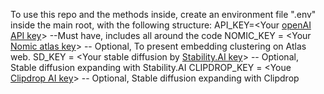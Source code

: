 To use this repo and the methods inside, create an environment file ".env" inside the main root, with the following structure:
API_KEY=<Your [openAI API key](https://platform.openai.com/docs/api-reference)> --Must have, includes all around the code
NOMIC_KEY = <Your [Nomic atlas key](https://atlas.nomic.ai/)> -- Optional, To present embedding clustering on Atlas web.
SD_KEY = <Your stable diffusion by [Stability.AI key](https://platform.stability.ai/)> -- Optional, Stable diffusion expanding with Stability.AI
CLIPDROP_KEY = <Youe [Clipdrop AI key](https://clipdrop.co/stable-diffusion)> -- Optional, Stable diffusion expanding with Clipdrop
